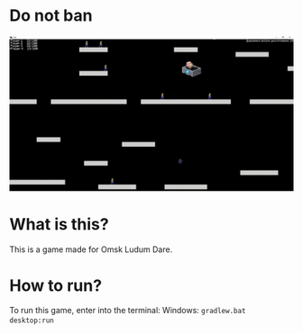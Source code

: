 # Do not ban

![](https://raw.githubusercontent.com/i55maximus55i-games/Ludum-Dare-41-Do-not-ban/master/github/DontBan.png)


#  What is this?

This is a game made for Omsk Ludum Dare.


# How to run?
To run this game, enter into the terminal:
Windows: `gradlew.bat desktop:run`

